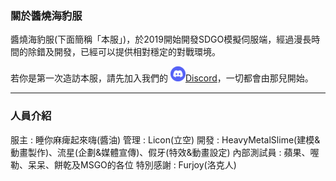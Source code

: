 ### 關於醬燒海豹服

醬燒海豹服(下面簡稱「本服」)，於2019開始開發SDGO模擬伺服端，經過漫長時間的除錯及開發，已經可以提供相對穩定的對戰環境。

若你是第一次造訪本服，請先加入我們的 [![dc](dc24x24.png)Discord](https://discord.gg/b2VqaNb)，一切都會由那兒開始。

------

### 人員介紹
服主 : 睡你麻痺起來嗨(醬油)
管理 : Licon(立空)
開發 : HeavyMetalSlime(建模&動畫製作)、流星(企劃&媒體宣傳)、假牙(特效&動畫設定)
內部測試員 : 蘋果、喔勒、呆呆、餅乾及MSGO的各位
特別感謝 : Furjoy(洛克人)

